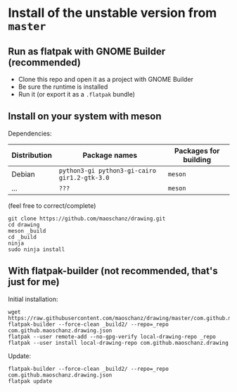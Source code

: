 # Install of the unstable version from `master`

## Run as flatpak with GNOME Builder (recommended)

- Clone this repo and open it as a project with GNOME Builder
- Be sure the runtime is installed
- Run it (or export it as a `.flatpak` bundle)

## Install on your system with meson

Dependencies:

| Distribution | Package names | Packages for building |
|--------------|---------------|-----------------------|
| Debian       | `python3-gi python3-gi-cairo gir1.2-gtk-3.0` | `meson` |
| ...          | `???` | `meson` |

(feel free to correct/complete)

```
git clone https://github.com/maoschanz/drawing.git
cd drawing
meson _build
cd _build
ninja
sudo ninja install
```

## With flatpak-builder (not recommended, that's just for me)

Initial installation:
```
wget https://raw.githubusercontent.com/maoschanz/drawing/master/com.github.maoschanz.drawing.json
flatpak-builder --force-clean _build2/ --repo=_repo com.github.maoschanz.drawing.json
flatpak --user remote-add --no-gpg-verify local-drawing-repo _repo
flatpak --user install local-drawing-repo com.github.maoschanz.drawing
```

Update:
```
flatpak-builder --force-clean _build2/ --repo=_repo com.github.maoschanz.drawing.json
flatpak update
```
